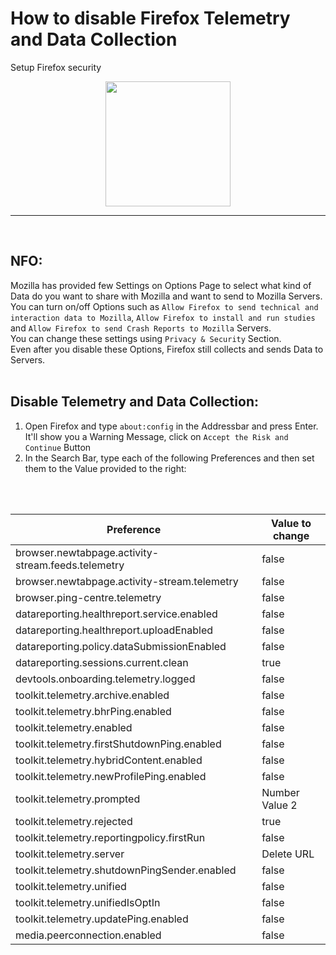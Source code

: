 # How to disable Firefox Telemetry and Data Collection
Setup Firefox security

<p align="center"><img src="https://github.com/K3V1991/Disable-Firefox-Telemetry-and-Data-Collection/blob/main/Data-Collection.png" width="200"></a>
<br />

</p>
<hr />
<br />

## NFO:
Mozilla has provided few Settings on Options Page to select what kind of Data do you want to share with Mozilla and want to send to Mozilla Servers. <br />
You can turn on/off Options such as ```Allow Firefox to send technical and interaction data to Mozilla```, ```Allow Firefox to install and run studies``` and ```Allow Firefox to send Crash Reports to Mozilla``` Servers. <br />
You can change these settings using ```Privacy & Security``` Section. <br />
Even after you disable these Options, Firefox still collects and sends Data to Servers. 
<br />
<br />

## Disable Telemetry and Data Collection:
1. Open Firefox and type ```about:config``` in the Addressbar and press Enter. It'll show you a Warning Message, click on ```Accept the Risk and Continue``` Button
2. In the Search Bar, type each of the following Preferences and then set them to the Value provided to the right:
<br />
<br />

Preference | Value to change |
| --- | --- |
| browser.newtabpage.activity-stream.feeds.telemetry | false |
| browser.newtabpage.activity-stream.telemetry | false |
| browser.ping-centre.telemetry | false |
| datareporting.healthreport.service.enabled | false |
| datareporting.healthreport.uploadEnabled | false |
| datareporting.policy.dataSubmissionEnabled | false |
| datareporting.sessions.current.clean | true
| devtools.onboarding.telemetry.logged | false |
| toolkit.telemetry.archive.enabled | false |
| toolkit.telemetry.bhrPing.enabled | false |
| toolkit.telemetry.enabled | false |
| toolkit.telemetry.firstShutdownPing.enabled | false |
| toolkit.telemetry.hybridContent.enabled | false |
| toolkit.telemetry.newProfilePing.enabled | false |
| toolkit.telemetry.prompted | Number Value 2 |
| toolkit.telemetry.rejected | true
| toolkit.telemetry.reportingpolicy.firstRun | false |
| toolkit.telemetry.server | Delete URL |
| toolkit.telemetry.shutdownPingSender.enabled | false |
| toolkit.telemetry.unified | false |
| toolkit.telemetry.unifiedIsOptIn | false |
| toolkit.telemetry.updatePing.enabled | false |
| media.peerconnection.enabled | false |
